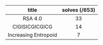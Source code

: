 | title                | solves (/653) |
| :------------------: | :-----------: |
| RSA 4.0              | 33            |
| CIGISICGICGICG       | 14            |
| Increasing Entropoid | 7             |
